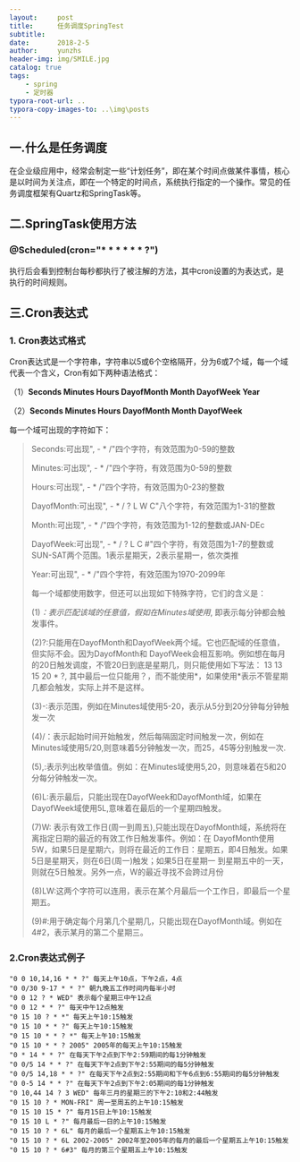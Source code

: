 ```yaml
---
layout:     post
title:      任务调度SpringTest
subtitle:   
date:       2018-2-5
author:     yunzhs
header-img: img/SMILE.jpg
catalog: true
tags:
    - spring
    - 定时器
typora-root-url: ..
typora-copy-images-to: ..\img\posts
---
```


## 一.什么是任务调度

在企业级应用中，经常会制定一些“计划任务”，即在某个时间点做某件事情，核心是以时间为关注点，即在一个特定的时间点，系统执行指定的一个操作。常见的任务调度框架有Quartz和SpringTask等。

## 二.SpringTask使用方法

### @Scheduled(cron="* * * * * *  ?")

执行后会看到控制台每秒都执行了被注解的方法，其中cron设置的为表达式，是执行的时间规则。

## 三.Cron表达式

### 1. Cron表达式格式

Cron表达式是一个字符串，字符串以5或6个空格隔开，分为6或7个域，每一个域代表一个含义，Cron有如下两种语法格式： 

（1）**Seconds Minutes Hours DayofMonth Month DayofWeek Year**

（2）**Seconds Minutes Hours DayofMonth Month DayofWeek**

每一个域可出现的字符如下： 

>Seconds:可出现", - * /"四个字符，有效范围为0-59的整数
>
>Minutes:可出现", - * /"四个字符，有效范围为0-59的整数
>
>Hours:可出现", - * /"四个字符，有效范围为0-23的整数
>
>DayofMonth:可出现", - * / ? L W C"八个字符，有效范围为1-31的整数 
>
>Month:可出现", - * /"四个字符，有效范围为1-12的整数或JAN-DEc 
>
>DayofWeek:可出现", - * / ? L C #"四个字符，有效范围为1-7的整数或SUN-SAT两个范围。1表示星期天，2表示星期一，依次类推 
>
>Year:可出现", - * /"四个字符，有效范围为1970-2099年
>
>每一个域都使用数字，但还可以出现如下特殊字符，它们的含义是： 
>
>(1)*：表示匹配该域的任意值，假如在Minutes域使用*, 即表示每分钟都会触发事件。
>
>(2)?:只能用在DayofMonth和DayofWeek两个域。它也匹配域的任意值，但实际不会。因为DayofMonth和 DayofWeek会相互影响。例如想在每月的20日触发调度，不管20日到底是星期几，则只能使用如下写法： 13 13 15 20 * ?, 其中最后一位只能用？，而不能使用*，如果使用*表示不管星期几都会触发，实际上并不是这样。 
>
>(3)-:表示范围，例如在Minutes域使用5-20，表示从5分到20分钟每分钟触发一次
>
>(4)/：表示起始时间开始触发，然后每隔固定时间触发一次，例如在Minutes域使用5/20,则意味着5分钟触发一次，而25，45等分别触发一次. 
>
>(5),:表示列出枚举值值。例如：在Minutes域使用5,20，则意味着在5和20分每分钟触发一次。
>
>(6)L:表示最后，只能出现在DayofWeek和DayofMonth域，如果在DayofWeek域使用5L,意味着在最后的一个星期四触发。
>
>(7)W: 表示有效工作日(周一到周五),只能出现在DayofMonth域，系统将在离指定日期的最近的有效工作日触发事件。例如：在 DayofMonth使用5W，如果5日是星期六，则将在最近的工作日：星期五，即4日触发。如果5日是星期天，则在6日(周一)触发；如果5日在星期一 到星期五中的一天，则就在5日触发。另外一点，W的最近寻找不会跨过月份
>
>(8)LW:这两个字符可以连用，表示在某个月最后一个工作日，即最后一个星期五。
>
>(9)#:用于确定每个月第几个星期几，只能出现在DayofMonth域。例如在4#2，表示某月的第二个星期三。

### 2.Cron表达式例子

```
"0 0 10,14,16 * * ?" 每天上午10点，下午2点，4点 
"0 0/30 9-17 * * ?" 朝九晚五工作时间内每半小时 
"0 0 12 ? * WED" 表示每个星期三中午12点 
"0 0 12 * * ?" 每天中午12点触发 
"0 15 10 ? * *" 每天上午10:15触发 
"0 15 10 * * ?" 每天上午10:15触发 
"0 15 10 * * ? *" 每天上午10:15触发 
"0 15 10 * * ? 2005" 2005年的每天上午10:15触发 
"0 * 14 * * ?" 在每天下午2点到下午2:59期间的每1分钟触发 
"0 0/5 14 * * ?" 在每天下午2点到下午2:55期间的每5分钟触发 
"0 0/5 14,18 * * ?" 在每天下午2点到2:55期间和下午6点到6:55期间的每5分钟触发 
"0 0-5 14 * * ?" 在每天下午2点到下午2:05期间的每1分钟触发 
"0 10,44 14 ? 3 WED" 每年三月的星期三的下午2:10和2:44触发 
"0 15 10 ? * MON-FRI" 周一至周五的上午10:15触发 
"0 15 10 15 * ?" 每月15日上午10:15触发 
"0 15 10 L * ?" 每月最后一日的上午10:15触发 
"0 15 10 ? * 6L" 每月的最后一个星期五上午10:15触发 
"0 15 10 ? * 6L 2002-2005" 2002年至2005年的每月的最后一个星期五上午10:15触发 
"0 15 10 ? * 6#3" 每月的第三个星期五上午10:15触发

```

